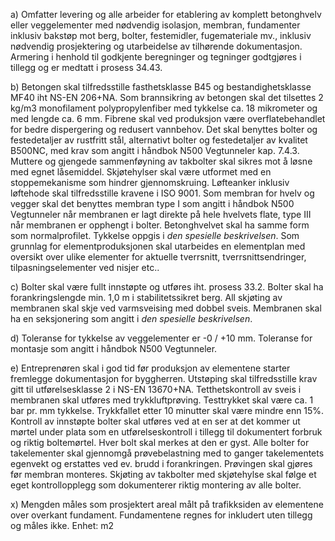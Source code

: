 a) Omfatter levering og alle arbeider for etablering av komplett betonghvelv eller veggelementer med nødvendig isolasjon, membran, fundamenter inklusiv bakstøp mot berg, bolter, festemidler, fugemateriale mv., inklusiv nødvendig prosjektering og utarbeidelse av tilhørende dokumentasjon. Armering i henhold til godkjente beregninger og tegninger godtgjøres i tillegg og er medtatt i prosess 34.43.

b) Betongen skal tilfredsstille fasthetsklasse B45 og bestandighetsklasse MF40 iht NS-EN 206+NA. Som brannsikring av betongen skal det tilsettes 2 kg/m3 monofilament polypropylenfiber med tykkelse ca. 18 mikrometer og med lengde ca. 6 mm. Fibrene skal ved produksjon være overflatebehandlet for bedre dispergering og redusert vannbehov.
Det skal benyttes bolter og festedetaljer av rustfritt stål, alternativt bolter og festedetaljer av kvalitet B500NC, med krav som angitt i håndbok N500 Vegtunneler kap. 7.4.3.
Muttere og gjengede sammenføyning av takbolter skal sikres mot å løsne med egnet låsemiddel. Skjøtehylser skal være utformet med en stoppemekanisme som hindrer gjennomskruing.
Løfteanker inklusiv løftehode skal tilfredsstille kravene i ISO 9001.
Som membran for hvelv og vegger skal det benyttes membran type I som angitt i håndbok N500 Vegtunneler når membranen er lagt direkte på hele hvelvets flate, type III når membranen er opphengt i bolter.
Betonghvelvet skal ha samme form som normalprofilet. Tykkelse oppgis i *den spesielle beskrivelsen*.
Som grunnlag for elementproduksjonen skal utarbeides en elementplan med oversikt over ulike elementer for aktuelle tverrsnitt, tverrsnittsendringer, tilpasningselementer ved nisjer etc..

c) Bolter skal være fullt innstøpte og utføres iht. prosess 33.2. Bolter skal ha forankringslengde min. 1,0 m i stabilitetssikret berg.
All skjøting av membranen skal skje ved varmsveising med dobbel sveis. Membranen skal ha en seksjonering som angitt i *den spesielle beskrivelsen*.

d) Toleranse for tykkelse av veggelementer er -0 / +10 mm. Toleranse for montasje som angitt i håndbok N500 Vegtunneler.

e) Entreprenøren skal i god tid før produksjon av elementene starter fremlegge dokumentasjon for byggherren. Utstøping skal tilfredsstille krav gitt til utførelsesklasse 2 i NS-EN 13670+NA.
Tetthetskontroll av sveis i membranen skal utføres med trykkluftprøving. Testtrykket skal være ca. 1 bar pr. mm tykkelse. Trykkfallet etter 10 minutter skal være mindre enn 15%.
Kontroll av innstøpte bolter skal utføres ved at en ser at det kommer ut mørtel under plata som en utførelseskontroll i tillegg til dokumentert forbruk og riktig boltemørtel. Hver bolt skal merkes at den er gyst. Alle bolter for takelementer skal gjennomgå prøvebelastning med to ganger takelementets egenvekt og erstattes ved ev. brudd i forankringen. Prøvingen skal gjøres før membran monteres.
Skjøting av takbolter med skjøtehylse skal følge et eget kontrollopplegg som dokumenterer riktig montering av alle bolter.

x) Mengden måles som prosjektert areal målt på trafikksiden av elementene over overkant fundament. Fundamentene regnes for inkludert uten tillegg og måles ikke. Enhet: m2

